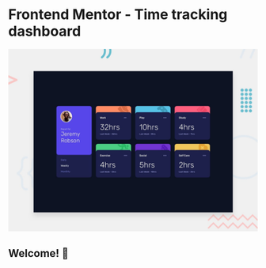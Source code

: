 # Frontend Mentor - Time tracking dashboard

![Design preview for the Time tracking dashboard coding challenge](./design/desktop-preview.jpg)

## Welcome! 👋
